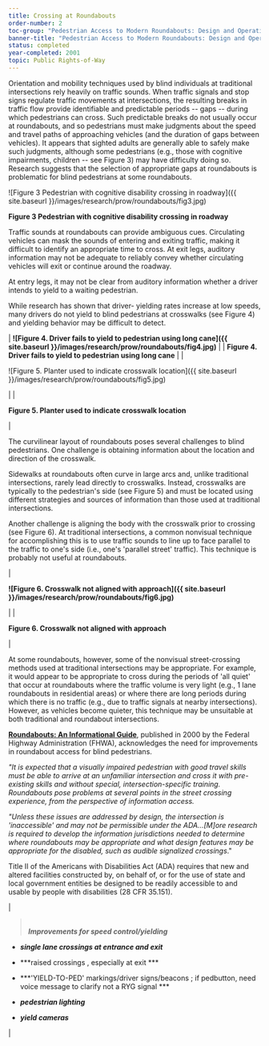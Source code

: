 ```yaml
---
title: Crossing at Roundabouts
order-number: 2
toc-group: "Pedestrian Access to Modern Roundabouts: Design and Operational Issues for Pedestrians who are Blind"
banner-title: "Pedestrian Access to Modern Roundabouts: Design and Operational Issues for Pedestrians who are Blind"
status: completed
year-completed: 2001
topic: Public Rights-of-Way
---
```


Orientation and mobility techniques used by blind individuals at traditional intersections rely heavily on traffic sounds. When traffic signals and stop signs regulate traffic movements at intersections, the resulting breaks in traffic flow provide identifiable and predictable periods -- gaps -- during which pedestrians can cross. Such predictable breaks do not usually occur at roundabouts, and so pedestrians must make judgments about the speed and travel paths of approaching vehicles (and the duration of gaps between vehicles). It appears that sighted adults are generally able to safely make such judgments, although some pedestrians (e.g., those with cognitive impairments, children -- see Figure 3) may have difficulty doing so. Research suggests that the selection of appropriate gaps at roundabouts is problematic for blind pedestrians at some roundabouts.

![Figure 3  Pedestrian with cognitive disability crossing in roadway]({{ site.baseurl }}/images/research/prow/roundabouts/fig3.jpg)

**Figure 3  Pedestrian with cognitive disability crossing in roadway**

Traffic sounds at roundabouts can provide ambiguous cues.  Circulating vehicles can mask the sounds of entering and exiting traffic, making it difficult to identify an appropriate time to cross. At exit legs, auditory information may not be adequate to reliably convey whether circulating vehicles will exit or continue around the roadway.

At entry legs, it may not be clear from auditory information whether a driver intends to yield to a waiting pedestrian. 

While research has shown that driver- yielding rates increase at low speeds, many drivers do not yield to blind pedestrians at crosswalks (see Figure 4) and yielding behavior may be difficult to detect.

| **![Figure 4. Driver fails to yield to pedestrian using long cane]({{ site.baseurl }}/images/research/prow/roundabouts/fig4.jpg)** |
| **Figure 4. Driver fails to yield to pedestrian using long cane** |
|

![Figure 5. Planter used to indicate crosswalk location]({{ site.baseurl }}/images/research/prow/roundabouts/fig5.jpg)

 |
|

**Figure 5. Planter used to indicate crosswalk location**

 |

The curvilinear layout of roundabouts poses several challenges to blind pedestrians. One challenge is obtaining information about the location and direction of the crosswalk.

Sidewalks at roundabouts often curve in large arcs and, unlike traditional intersections, rarely lead directly to crosswalks. Instead, crosswalks are typically to the pedestrian's side (see Figure 5) and must be located using different strategies and sources of information than those used at traditional intersections. 

Another challenge is aligning the body with the crosswalk prior to crossing (see Figure 6). At traditional intersections, a common nonvisual technique for accomplishing this is to use traffic sounds to line up to face parallel to the traffic to one's side (i.e., one's 'parallel street' traffic). This technique is probably not useful at roundabouts.

|

**![Figure 6. Crosswalk not aligned with approach]({{ site.baseurl }}/images/research/prow/roundabouts/fig6.jpg)**

 |
|

**Figure 6. Crosswalk not aligned with approach**

 |

At some roundabouts, however, some of the nonvisual street-crossing methods used at traditional intersections may be appropriate. For example, it would appear to be appropriate to cross during the periods of 'all quiet' that occur at roundabouts where the traffic volume is very light (e.g., 1 lane roundabouts in residential areas) or where there are long periods during which there is no traffic (e.g., due to traffic signals at nearby intersections). However, as vehicles become quieter, this technique may be unsuitable at both traditional and roundabout intersections.

**[Roundabouts: An Informational Guide](http://www.tfhrc.gov/safety/00068.htm)**, published in 2000 by the Federal Highway Administration (FHWA), acknowledges the need for improvements in roundabout access for blind pedestrians.

*"It is expected that a visually impaired pedestrian with good travel skills must be able to arrive at an unfamiliar intersection and cross it with pre-existing skills and without special, intersection-specific training. Roundabouts pose problems at several points* *in the street crossing experience, from the perspective of information access.*

*"Unless these issues are addressed by design, the intersection is 'inaccessible' and may not be permissible under the ADA...[M]ore research is required to develop the information jurisdictions needed to determine where roundabouts may be appropriate and what design features may be appropriate for the disabled, such as audible signalized crossings*."

Title II of the Americans with Disabilities Act (ADA) requires that new and altered facilities constructed by, on behalf of, or for the use of state and local government entities be designed to be readily accessible to and usable by people with disabilities (28 CFR 35.151). 

|

> ***\
> Improvements for speed control/yielding***

-   ***single lane crossings at entrance and exit***

-   ***raised crossings , especially at exit ***

-   ***'YIELD-TO-PED'  markings/driver signs/beacons ;  if pedbutton, need voice message to clarify not a RYG signal ***

-   ***pedestrian lighting***

-   ***yield cameras***

 |